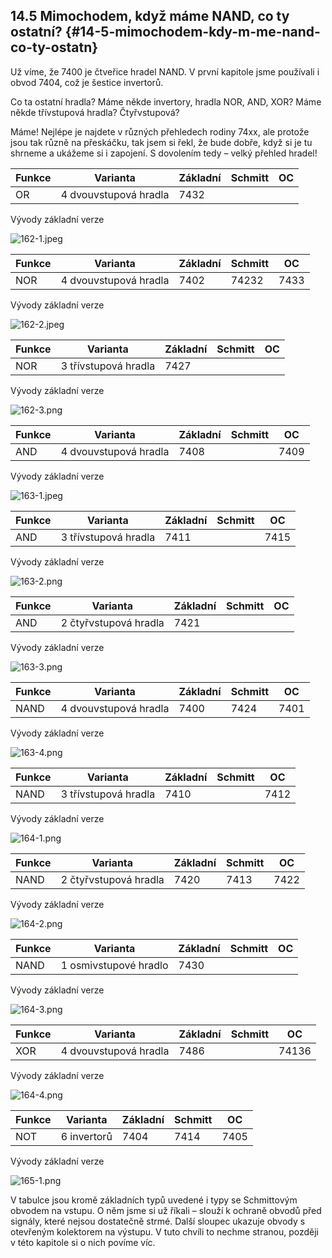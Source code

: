 ## 14.5 Mimochodem, když máme NAND, co ty ostatní? {#14-5-mimochodem-kdy-m-me-nand-co-ty-ostatn}

Už víme, že 7400 je čtveřice hradel NAND. V první kapitole jsme používali i obvod 7404, což je šestice invertorů.

Co ta ostatní hradla? Máme někde invertory, hradla NOR, AND, XOR? Máme někde třívstupová hradla? Čtyřvstupová?

Máme! Nejlépe je najdete v různých přehledech rodiny 74xx, ale protože jsou tak různě na přeskáčku, tak jsem si řekl, že bude dobře, když si je tu shrneme a ukážeme si i zapojení. S dovolením tedy – velký přehled hradel!

| Funkce | Varianta | Základní | Schmitt | OC |
| --- | --- | --- | --- | --- |
| OR | 4 dvouvstupová hradla | 7432 |  |  |

Vývody základní verze

![162-1.jpeg](images/00166.jpeg)

| Funkce | Varianta | Základní | Schmitt | OC |
| --- | --- | --- | --- | --- |
| NOR | 4 dvouvstupová hradla | 7402 | 74232 | 7433 |

Vývody základní verze

![162-2.jpeg](images/00143.jpeg)

| Funkce | Varianta | Základní | Schmitt | OC |
| --- | --- | --- | --- | --- |
| NOR | 3 třívstupová hradla | 7427 |  |  |

Vývody základní verze

![162-3.png](images/000246.png)

| Funkce | Varianta | Základní | Schmitt | OC |
| --- | --- | --- | --- | --- |
| AND | 4 dvouvstupová hradla | 7408 |  | 7409 |

Vývody základní verze

![163-1.jpeg](images/00147.jpeg)

| Funkce | Varianta | Základní | Schmitt | OC |
| --- | --- | --- | --- | --- |
| AND | 3 třívstupová hradla | 7411 |  | 7415 |

Vývody základní verze

![163-2.png](images/000345.png)

| Funkce | Varianta | Základní | Schmitt | OC |
| --- | --- | --- | --- | --- |
| AND | 2 čtyřvstupová hradla | 7421 |  |  |

Vývody základní verze

![163-3.png](images/000152.png)

| Funkce | Varianta | Základní | Schmitt | OC |
| --- | --- | --- | --- | --- |
| NAND | 4 dvouvstupová hradla | 7400 | 7424 | 7401 |

Vývody základní verze

![163-4.png](images/000020.png)

| Funkce | Varianta | Základní | Schmitt | OC |
| --- | --- | --- | --- | --- |
| NAND | 3 třívstupová hradla | 7410 |  | 7412 |

Vývody základní verze

![164-1.png](images/000156.png)

| Funkce | Varianta | Základní | Schmitt | OC |
| --- | --- | --- | --- | --- |
| NAND | 2 čtyřvstupová hradla | 7420 | 7413 | 7422 |

Vývody základní verze

![164-2.png](images/000017.png)

| Funkce | Varianta | Základní | Schmitt | OC |
| --- | --- | --- | --- | --- |
| NAND | 1 osmivstupové hradlo | 7430 |  |  |

Vývody základní verze

![164-3.png](images/000160.png)

| Funkce | Varianta | Základní | Schmitt | OC |
| --- | --- | --- | --- | --- |
| XOR | 4 dvouvstupová hradla | 7486 |  | 74136 |

Vývody základní verze

![164-4.png](images/000224.png)

| Funkce | Varianta | Základní | Schmitt | OC |
| --- | --- | --- | --- | --- |
| NOT | 6 invertorů | 7404 | 7414 | 7405 |

Vývody základní verze

![165-1.png](images/000165.png)

V tabulce jsou kromě základních typů uvedené i typy se Schmittovým obvodem na vstupu. O něm jsme si už říkali – slouží k ochraně obvodů před signály, které nejsou dostatečně strmé. Další sloupec ukazuje obvody s otevřeným kolektorem na výstupu. V tuto chvíli to nechme stranou, později v této kapitole si o nich povíme víc.